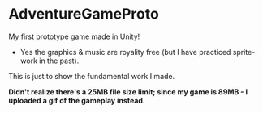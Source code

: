 # AdventureGameProto
My first prototype game made in Unity!

- Yes the graphics & music are royality free (but I have practiced sprite-work in the past).

This is just to show the fundamental work I made.

**Didn't realize there's a 25MB file size limit; since my game is 89MB - I uploaded a gif of the gameplay instead.**
